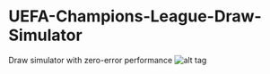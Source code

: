 # UEFA-Champions-League-Draw-Simulator
Draw simulator with zero-error performance
![alt tag](UEFA-Champions-League-Draw-Simulator/DrawSimulator/Screenshot.png)
